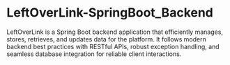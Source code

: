 # LeftOverLink-SpringBoot_Backend
LeftOverLink is a Spring Boot backend application that efficiently manages, stores, retrieves, and updates data for the platform. It follows modern backend best practices with RESTful APIs, robust exception handling, and seamless database integration for reliable client interactions.
